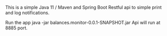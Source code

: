  

This is a simple Java 11 / Maven and Spring Boot Restful api to simple print and log notifications.

Run the app
java -jar balances.monitor-0.0.1-SNAPSHOT.jar
Api will run at 8885 port.
